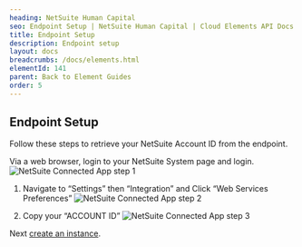 ```yaml
---
heading: NetSuite Human Capital
seo: Endpoint Setup | NetSuite Human Capital | Cloud Elements API Docs
title: Endpoint Setup
description: Endpoint setup
layout: docs
breadcrumbs: /docs/elements.html
elementId: 141
parent: Back to Element Guides
order: 5
---
```


## Endpoint Setup

Follow these steps to retrieve your NetSuite Account ID from the endpoint.

Via a web browser, login to your NetSuite System page and login.
![NetSuite Connected App step 1](http://cloud-elements.com/wp-content/uploads/2015/04/NetSuiteAPI.png)

1. Navigate to “Settings” then “Integration” and Click “Web Services Preferences”
![NetSuite Connected App step 2](http://cloud-elements.com/wp-content/uploads/2015/04/NetSuiteAPI1.png)

2. Copy your “ACCOUNT ID”
![NetSuite Connected App step 3](http://cloud-elements.com/wp-content/uploads/2015/04/NetSuiteAPI2.png)

Next [create an instance](netsuite-human-capital-create-instance.html).

